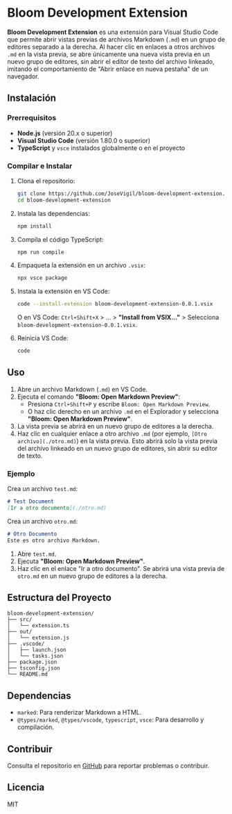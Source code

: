 # Bloom Development Extension

**Bloom Development Extension** es una extensión para Visual Studio Code que permite abrir vistas previas de archivos Markdown (`.md`) en un grupo de editores separado a la derecha. Al hacer clic en enlaces a otros archivos `.md` en la vista previa, se abre únicamente una nueva vista previa en un nuevo grupo de editores, sin abrir el editor de texto del archivo linkeado, imitando el comportamiento de "Abrir enlace en nueva pestaña" de un navegador.

## Instalación

### Prerrequisitos
- **Node.js** (versión 20.x o superior)
- **Visual Studio Code** (versión 1.80.0 o superior)
- **TypeScript** y `vsce` instalados globalmente o en el proyecto

### Compilar e Instalar
1. Clona el repositorio:
   ```bash
   git clone https://github.com/JoseVigil/bloom-development-extension.git
   cd bloom-development-extension
   ```

2. Instala las dependencias:
   ```bash
   npm install
   ```

3. Compila el código TypeScript:
   ```bash
   npm run compile
   ```

4. Empaqueta la extensión en un archivo `.vsix`:
   ```bash
   npx vsce package
   ```

5. Instala la extensión en VS Code:
   ```bash
   code --install-extension bloom-development-extension-0.0.1.vsix
   ```
   O en VS Code: `Ctrl+Shift+X` > ... > **"Install from VSIX..."** > Selecciona `bloom-development-extension-0.0.1.vsix`.

6. Reinicia VS Code:
   ```bash
   code
   ```

## Uso

1. Abre un archivo Markdown (`.md`) en VS Code.
2. Ejecuta el comando **"Bloom: Open Markdown Preview"**:
   - Presiona `Ctrl+Shift+P` y escribe `Bloom: Open Markdown Preview`.
   - O haz clic derecho en un archivo `.md` en el Explorador y selecciona **"Bloom: Open Markdown Preview"**.
3. La vista previa se abrirá en un nuevo grupo de editores a la derecha.
4. Haz clic en cualquier enlace a otro archivo `.md` (por ejemplo, `[Otro archivo](./otro.md)`) en la vista previa. Esto abrirá solo la vista previa del archivo linkeado en un nuevo grupo de editores, sin abrir su editor de texto.

### Ejemplo
Crea un archivo `test.md`:
```markdown
# Test Document
[Ir a otro documento](./otro.md)
```

Crea un archivo `otro.md`:
```markdown
# Otro Documento
Este es otro archivo Markdown.
```

1. Abre `test.md`.
2. Ejecuta **"Bloom: Open Markdown Preview"**.
3. Haz clic en el enlace "Ir a otro documento". Se abrirá una vista previa de `otro.md` en un nuevo grupo de editores a la derecha.

## Estructura del Proyecto

```plaintext
bloom-development-extension/
├── src/
│   └── extension.ts
├── out/
│   └── extension.js
├── .vscode/
│   ├── launch.json
│   └── tasks.json
├── package.json
├── tsconfig.json
└── README.md
```

## Dependencias
- `marked`: Para renderizar Markdown a HTML.
- `@types/marked`, `@types/vscode`, `typescript`, `vsce`: Para desarrollo y compilación.

## Contribuir
Consulta el repositorio en [GitHub](https://github.com/JoseVigil/bloom-development-extension) para reportar problemas o contribuir.

## Licencia
MIT